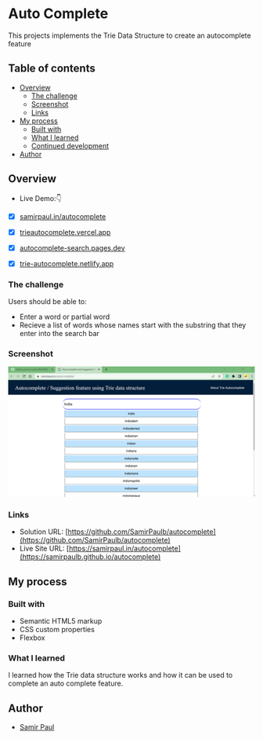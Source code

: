 # Auto Complete

This projects implements the Trie Data Structure to create an autocomplete feature

## Table of contents

- [Overview](#overview)
  - [The challenge](#the-challenge)
  - [Screenshot](#screenshot)
  - [Links](#links)
- [My process](#my-process)
  - [Built with](#built-with)
  - [What I learned](#what-i-learned)
  - [Continued development](#continued-development)
- [Author](#author)

## Overview

- Live Demo:👇

- [x] [samirpaul.in/autocomplete](https://samirpaulb.github.io/autocomplete/)
- [x] [trieautocomplete.vercel.app](https://trieautocomplete.vercel.app/)
- [x] [autocomplete-search.pages.dev](https://autocomplete-search.pages.dev/)
- [x] [trie-autocomplete.netlify.app](https://trie-autocomplete.netlify.app/)


### The challenge

Users should be able to:

- Enter a word or partial word
- Recieve a list of words whose names start with the substring that they enter into the search bar

### Screenshot

<a href="#"> <img src="img/screenshot.png"/> </a>

### Links

- Solution URL: [https://github.com/SamirPaulb/autocomplete](https://github.com/SamirPaulb/autocomplete)
- Live Site URL: [https://samirpaul.in/autocomplete](https://samirpaulb.github.io/autocomplete)

## My process

### Built with

- Semantic HTML5 markup
- CSS custom properties
- Flexbox

### What I learned

I learned how the Trie data structure works and how it can be used to complete an auto complete feature. 


## Author

- [Samir Paul](https://samirpaulb.github.io)
